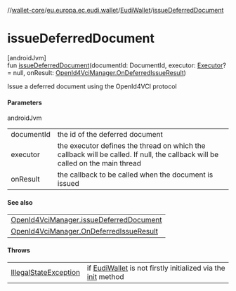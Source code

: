 //[wallet-core](../../../index.md)/[eu.europa.ec.eudi.wallet](../index.md)/[EudiWallet](index.md)/[issueDeferredDocument](issue-deferred-document.md)

# issueDeferredDocument

[androidJvm]\
fun [issueDeferredDocument](issue-deferred-document.md)(documentId: DocumentId,
executor: [Executor](https://developer.android.com/reference/kotlin/java/util/concurrent/Executor.html)? = null,
onResult: [OpenId4VciManager.OnDeferredIssueResult](../../eu.europa.ec.eudi.wallet.issue.openid4vci/-open-id4-vci-manager/-on-deferred-issue-result/index.md))

Issue a deferred document using the OpenId4VCI protocol

#### Parameters

androidJvm

|            |                                                                                                                               |
|------------|-------------------------------------------------------------------------------------------------------------------------------|
| documentId | the id of the deferred document                                                                                               |
| executor   | the executor defines the thread on which the callback will be called. If null, the callback will be called on the main thread |
| onResult   | the callback to be called when the document is issued                                                                         |

#### See also

|                                                                                                                                                     |
|-----------------------------------------------------------------------------------------------------------------------------------------------------|
| [OpenId4VciManager.issueDeferredDocument](../../eu.europa.ec.eudi.wallet.issue.openid4vci/-open-id4-vci-manager/issue-deferred-document.md)         |
| [OpenId4VciManager.OnDeferredIssueResult](../../eu.europa.ec.eudi.wallet.issue.openid4vci/-open-id4-vci-manager/-on-deferred-issue-result/index.md) | on how to handle the result |

#### Throws

|                                                                                                                  |                                                                                     |
|------------------------------------------------------------------------------------------------------------------|-------------------------------------------------------------------------------------|
| [IllegalStateException](https://kotlinlang.org/api/latest/jvm/stdlib/kotlin/-illegal-state-exception/index.html) | if [EudiWallet](index.md) is not firstly initialized via the [init](init.md) method |
